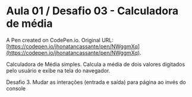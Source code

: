 # Aula 01 / Desafio 03 - Calculadora de média

A Pen created on CodePen.io. Original URL: [https://codepen.io/jhonatancassante/pen/NWggmXq](https://codepen.io/jhonatancassante/pen/NWggmXq).

Calculadora de Média simples. Calcula a média de dois valores digitados pelo usuário e exibe na tela do navegador.

Desafio 3. Mudar as interações (entrada e saída) para página ao invés do console
